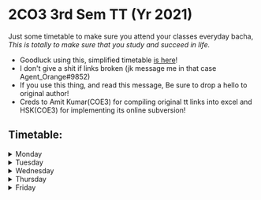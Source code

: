 # 2CO3 3rd Sem TT (Yr 2021)

Just some timetable to make sure you attend your classes everyday bacha, *This is totally to make sure that you study and succeed in life.*

- Goodluck using this, simplified timetable [is here](https://hari01584.github.io/studymap/tt/2co3_wa)!
- I don't give a shit if links broken (jk message me in that case Agent_Orange#9852)
- If you use this thing, and read this message, Be sure to drop a hello to original author!
- Creds to Amit Kumar(COE3) for compiling original tt links into excel and HSK(COE3) for implementing its online subversion!

## Timetable:
<details><summary> Monday </summary><blockquote>
 <details><summary> 9:40 Operating System (Lecture) </summary><blockquote>
 <a href='https://tiet.zoom.us/my/CSED3'>https://tiet.zoom.us/my/CSED3</a> 
</blockquote></details>

<details><summary> 10:30 Engineering Materials (Lecture) </summary><blockquote>
 <a href='https://tiet.zoom.us/my/spms1'>https://tiet.zoom.us/my/spms1</a> 
</blockquote></details>

<details><summary> 11:20 Mathematics (Lecture) </summary><blockquote>
 <a href='https://tiet.zoom.us/my/CSED2'>https://tiet.zoom.us/my/CSED2</a> 
</blockquote></details>

<details><summary> 12:10 Numerical Analysis (Lecture) </summary><blockquote>
 <a href='https://tiet.zoom.us/my/tietsom3'>https://tiet.zoom.us/my/tietsom3</a> 
</blockquote></details>

<details><summary> 2:40 DS and Algorithms (Lecture) </summary><blockquote>
 <a href='https://tiet.zoom.us/my/CSED12'>https://tiet.zoom.us/my/CSED12</a> 
</blockquote></details>
 
</blockquote></details>
<details><summary> Tuesday </summary><blockquote>
 <details><summary> 9:40 Mathematics (TUT.) </summary><blockquote>
 <a href='https://tiet.zoom.us/my/CSED8'>https://tiet.zoom.us/my/CSED8</a> 
</blockquote></details>

<details><summary> 1:00 Operating System (LAB) </summary><blockquote>
 <a href='https://tiet.zoom.us/my/CSED3'>https://tiet.zoom.us/my/CSED3</a> 
</blockquote></details>

<details><summary> 1:50 Operating System (LAB) </summary><blockquote>
 <a href='https://tiet.zoom.us/my/CSED3'>https://tiet.zoom.us/my/CSED3</a> 
</blockquote></details>
 
</blockquote></details>
<details><summary> Wednesday </summary><blockquote>
 <details><summary> 8:00 Engineering Materials (LAB) </summary><blockquote>
 <a href='https://tiet.zoom.us/my/spms3'>https://tiet.zoom.us/my/spms3</a> 
</blockquote></details>

<details><summary> 8:50 Engineering Materials (LAB) </summary><blockquote>
 <a href='https://tiet.zoom.us/my/spms3'>https://tiet.zoom.us/my/spms3</a> 
</blockquote></details>

<details><summary> 1:00 Numerical Analysis (LAB) </summary><blockquote>
 <a href='https://tiet.zoom.us/my/tietsom6'>https://tiet.zoom.us/my/tietsom6</a> 
</blockquote></details>

<details><summary> 1:50 Numerical Analysis (LAB) </summary><blockquote>
 <a href='https://tiet.zoom.us/my/tietsom6'>https://tiet.zoom.us/my/tietsom6</a> 
</blockquote></details>

<details><summary> 3:30 Practical Computing (Lecture) </summary><blockquote>
 <a href='https://tiet.zoom.us/my/CSED1'>https://tiet.zoom.us/my/CSED1</a> 
</blockquote></details>

<details><summary> 4:20 Data Structure (Lecture) </summary><blockquote>
 <a href='https://tiet.zoom.us/my/CSED1'>https://tiet.zoom.us/my/CSED1</a> 
</blockquote></details>

<details><summary> 5:10 Engineering Design Project (Lecture) </summary><blockquote>
 <a href='https://tiet.zoom.us/my/mee003'>https://tiet.zoom.us/my/mee003</a> 
</blockquote></details>
 
</blockquote></details>
<details><summary> Thursday </summary><blockquote>
 <details><summary> 8:00 Numerical Analysis (Lecture) </summary><blockquote>
 <a href='https://tiet.zoom.us/my/tietsom3'>https://tiet.zoom.us/my/tietsom3</a> 
</blockquote></details>

<details><summary> 8:50 Mathematics (Lecture) </summary><blockquote>
 <a href='https://tiet.zoom.us/my/CSED1'>https://tiet.zoom.us/my/CSED1</a> 
</blockquote></details>

<details><summary> 9:40 Engineering Design Project (LAB) </summary><blockquote>
 <a href='https://tiet.zoom.us/my/mee03'>https://tiet.zoom.us/my/mee03</a> 
</blockquote></details>

<details><summary> 10:30 Engineering Design Project (LAB) </summary><blockquote>
 <a href='https://tiet.zoom.us/my/mee03'>https://tiet.zoom.us/my/mee03</a> 
</blockquote></details>

<details><summary> 11:20 Engineering Material (Lecture) </summary><blockquote>
 <a href='https://tiet.zoom.us/my/spms1'>https://tiet.zoom.us/my/spms1</a> 
</blockquote></details>

<details><summary> 12:10 Operating System (Lecture) </summary><blockquote>
 <a href='https://tiet.zoom.us/my/CSED1'>https://tiet.zoom.us/my/CSED1</a> 
</blockquote></details>

<details><summary> 4:20 Engineering Materials (TUT) </summary><blockquote>
 <a href='https://tiet.zoom.us/my/spms2'>https://tiet.zoom.us/my/spms2</a> 
</blockquote></details>
 
</blockquote></details>
<details><summary> Friday </summary><blockquote>
 <details><summary> 8:00 DS and Algorithms (LAB) </summary><blockquote>
 <a href='https://tiet.zoom.us/my/CSED5'>https://tiet.zoom.us/my/CSED5</a> 
</blockquote></details>

<details><summary> 8:50 DS and Algorithms (LAB) </summary><blockquote>
 <a href='https://tiet.zoom.us/my/CSED5'>https://tiet.zoom.us/my/CSED5</a> 
</blockquote></details>

<details><summary> 9:40 Practical Computing (LAB) </summary><blockquote>
 <a href='https://tiet.zoom.us/my/CSED10'>https://tiet.zoom.us/my/CSED10</a> 
</blockquote></details>

<details><summary> 10:30 Practical Computing (LAB) </summary><blockquote>
 <a href='https://tiet.zoom.us/my/CSED10'>https://tiet.zoom.us/my/CSED10</a> 
</blockquote></details>

<details><summary> 11:20 Engineering Materials (Lecture) </summary><blockquote>
 <a href='https://tiet.zoom.us/my/spms1'>https://tiet.zoom.us/my/spms1</a> 
</blockquote></details>

<details><summary> 12:10 Numerical Analysis (Lecture) </summary><blockquote>
 <a href='https://tiet.zoom.us/my/tietsom3'>https://tiet.zoom.us/my/tietsom3</a> 
</blockquote></details>

<details><summary> 2:40 Operating System (Lecture) </summary><blockquote>
 <a href='https://tiet.zoom.us/my/CSED1'>https://tiet.zoom.us/my/CSED1</a> 
</blockquote></details>

<details><summary> 3:30 Mathematics (Lecture) </summary><blockquote>
 <a href='https://tiet.zoom.us/my/CSED2'>https://tiet.zoom.us/my/CSED2</a> 
</blockquote></details>

<details><summary> 4:20 DS and Algorithms (Lecture) </summary><blockquote>
 <a href='https://tiet.zoom.us/my/CSED1'>https://tiet.zoom.us/my/CSED1</a> 
</blockquote></details>
 
</blockquote></details>
